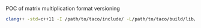 POC of matrix multiplication format versioning

```bash
clang++ -std=c++11 -I /path/to/taco/include/ -L/path/to/taco/build/lib/ -ltaco main.cpp 
```
